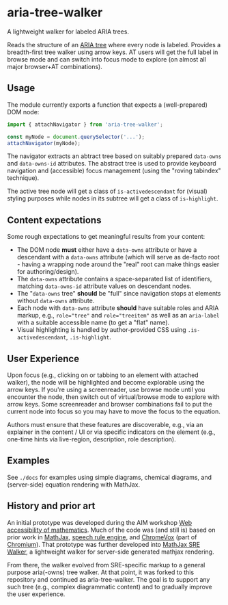 # aria-tree-walker

A lightweight walker for labeled ARIA trees.

Reads the structure of an [ARIA tree](https://www.w3.org/TR/wai-aria-1.2/#tree) where every node is labeled. Provides a breadth-first tree walker using arrow keys. AT users will get the full label in browse mode and can switch into focus mode to explore (on almost all major browser+AT combinations).

## Usage

The module currently exports a function that expects a (well-prepared) DOM node:

```js
import { attachNavigator } from 'aria-tree-walker';

const myNode = document.querySelector('...');
attachNavigator(myNode);
```

The navigator extracts an abtract tree based on suitably prepared `data-owns` and `data-owns-id` attributes. The abstract tree is used to provide keyboard navigation and (accessible) focus management (using the "roving tabindex" technique).

The active tree node will get a class of `is-activedescendant` for (visual) styling purposes while nodes in its subtree will get a class of `is-highlight`.

## Content expectations

Some rough expectations to get meaningful results from your content:

- The DOM node **must** either have a `data-owns` attribute or have a descendant with a `data-owns` attribute (which will serve as de-facto root - having a wrapping node around the "real" root can make things easier for authoring/design).
- The `data-owns` attribute contains a space-separated list of identifiers, matching `data-owns-id` attribute values on descendant nodes.
- The "`data-owns` tree" **should** be "full" since navigation stops at elements without `data-owns` attribute.
- Each node with `data-owns` attribute **should** have suitable roles and ARIA markup, e.g., `role="tree"` and `role="treeitem"` as well as an `aria-label` with a suitable accessible name (to get a "flat" name).
- Visual highlighting is handled by author-provided CSS using `.is-activedescendant`, `.is-highlight`.

## User Experience

Upon focus (e.g., clicking on or tabbing to an element with attached walker), the node will be highlighted and become explorable using the arrow keys. If you're using a screenreader, use browse mode until you encounter the node, then switch out of virtual/browse mode to explore with arrow keys. Some screenreader and browser combinations fail to put the current node into focus so you may have to move the focus to the equation.

Authors must ensure that these features are discoverable, e.g., via an explainer in the content / UI or via specific indicators on the element (e.g., one-time hints via live-region, description, role description).

## Examples

See `./docs` for examples using simple diagrams, chemical diagrams, and (server-side) equation rendering with MathJax.

## History and prior art

An initial prototype was developed during the AIM workshop [Web accessibility of mathematics](https://aimath.org/pastworkshops/webmath.html). Much of the code was (and still is) based on prior work in [MathJax](https://github.com/mathjax/MathJax), [speech rule engine](https://github.com/zorkow/speech-rule-engine/issues), and [ChromeVox](http://www.chromevox.com/) (part of [Chromium](https://www.chromium.org/)). That prototype was further developed into [MathJax SRE Walker](https://github.com/krautzource/mathjax-sre-walker), a lightweight walker for server-side generated mathjax rendering.

From there, the walker evolved from SRE-specific markup to a general purpose aria(-owns) tree walker. At that point, it was forked to this repository and continued as aria-tree-walker. The goal is to support any such tree (e.g., complex diagrammatic content) and to gradually improve the user experience.
